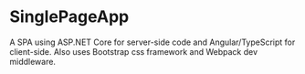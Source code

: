 # SinglePageApp

A SPA using ASP.NET Core for server-side code and Angular/TypeScript for client-side. Also uses Bootstrap css framework and
Webpack dev middleware.
